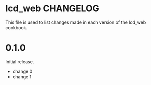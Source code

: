 # lcd_web CHANGELOG

This file is used to list changes made in each version of the lcd_web cookbook.

# 0.1.0

Initial release.

- change 0
- change 1

